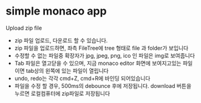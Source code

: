 # simple monaco app

Upload zip file


 - zip 파일 업로드, 다운로드 할 수 있습니다.
 - zip 파일을 업로드하면, 좌측 FileTree에 tree 형태로 file 과 folder가 보입니다
 - 수정할 수 없는 파일중 확장자가 jpg, jpeg, png, ico 인 파일은 img로 보여줍니다
 - Tab 파일은 열고닫을 수 있으며, 지금 monaco editor 화면에 보여지고있는 파일이면 tab상의 왼쪽에 있는 파일이 열립니다
 - undo, redo는 각각 cmd+Z, cmd+R에 바인딩 되어있습니다
 - 파일을 수정 할 경우, 500ms의 debounce 후에 저장됩니다. download 버튼을 누르면 로컬컴퓨터에 zip파일로 저장됩니다
 
 
